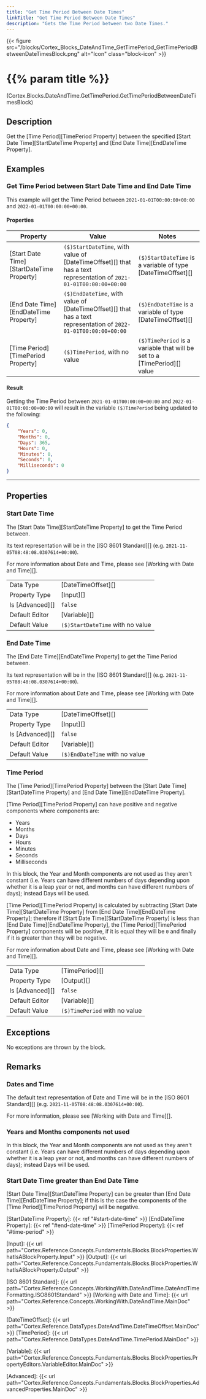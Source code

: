 ```yaml
---
title: "Get Time Period Between Date Times"
linkTitle: "Get Time Period Between Date Times"
description: "Gets the Time Period between two Date Times."
---
```


{{< figure src="/blocks/Cortex_Blocks_DateAndTime_GetTimePeriod_GetTimePeriodBetweenDateTimesBlock.png" alt="Icon" class="block-icon" >}}

# {{% param title %}}

<p class="namespace">(Cortex.Blocks.DateAndTime.GetTimePeriod.GetTimePeriodBetweenDateTimesBlock)</p>

## Description

Get the [Time Period][TimePeriod Property] between the specified [Start Date Time][StartDateTime Property] and [End Date Time][EndDateTime Property].

## Examples

### Get Time Period between Start Date Time and End Date Time

This example will get the Time Period between `2021-01-01T00:00:00+00:00` and `2022-01-01T00:00:00+00:00`.

#### Properties

| Property           | Value                     | Notes                                    |
|--------------------|---------------------------|------------------------------------------|
| [Start Date Time][StartDateTime Property] | `($)StartDateTime`, with value of [DateTimeOffset][] that has a text representation of `2021-01-01T00:00:00+00:00` | `($)StartDateTime` is a variable of type [DateTimeOffset][] |
| [End Date Time][EndDateTime Property] | `($)EndDateTime`, with value of [DateTimeOffset][] that has a text representation of `2022-01-01T00:00:00+00:00` | `($)EndDateTime` is a variable of type [DateTimeOffset][] |
| [Time Period][TimePeriod Property] | `($)TimePeriod`, with no value | `($)TimePeriod` is a variable that will be set to a [TimePeriod][] value |

#### Result

Getting the Time Period between `2021-01-01T00:00:00+00:00` and `2022-01-01T00:00:00+00:00` will result in the variable `($)TimePeriod` being updated to the following:

```json
{
    "Years": 0, 
    "Months": 0, 
    "Days": 365, 
    "Hours": 0, 
    "Minutes": 0, 
    "Seconds": 0, 
    "Milliseconds": 0
}
```

***

## Properties

### Start Date Time

The [Start Date Time][StartDateTime Property] to get the Time Period between.

Its text representation will be in the [ISO 8601 Standard][] (e.g. `2021-11-05T08:48:08.0307614+00:00`).

For more information about Date and Time, please see [Working with Date and Time][].

| | |
|--------------------|---------------------------|
| Data Type | [DateTimeOffset][] |
| Property Type | [Input][] |
| Is [Advanced][] | `false` |
| Default Editor | [Variable][] |
| Default Value | `($)StartDateTime` with no value |

### End Date Time

The [End Date Time][EndDateTime Property] to get the Time Period between.

Its text representation will be in the [ISO 8601 Standard][] (e.g. `2021-11-05T08:48:08.0307614+00:00`).

For more information about Date and Time, please see [Working with Date and Time][].

| | |
|--------------------|---------------------------|
| Data Type | [DateTimeOffset][] |
| Property Type | [Input][] |
| Is [Advanced][] | `false` |
| Default Editor | [Variable][] |
| Default Value | `($)EndDateTime` with no value |

### Time Period

The [Time Period][TimePeriod Property] between the [Start Date Time][StartDateTime Property] and [End Date Time][EndDateTime Property].

[Time Period][TimePeriod Property] can have positive and negative components where components are:

* Years
* Months
* Days
* Hours
* Minutes
* Seconds
* Milliseconds

In this block, the Year and Month components are not used as they aren't constant (i.e. Years can have different numbers of days depending upon whether it is a leap year or not, and months can have different numbers of days); instead Days will be used.

[Time Period][TimePeriod Property] is calculated by subtracting [Start Date Time][StartDateTime Property] from [End Date Time][EndDateTime Property]; therefore if [Start Date Time][StartDateTime Property] is less than [End Date Time][EndDateTime Property], the [Time Period][TimePeriod Property] components will be positive, if it is equal they will be `0` and finally if it is greater than they will be negative.

For more information about Date and Time, please see [Working with Date and Time][].

| | |
|--------------------|---------------------------|
| Data Type | [TimePeriod][] |
| Property Type | [Output][] |
| Is [Advanced][] | `false` |
| Default Editor | [Variable][] |
| Default Value | `($)TimePeriod` with no value |

## Exceptions

No exceptions are thrown by the block.

## Remarks

### Dates and Time

The default text representation of Date and Time will be in the [ISO 8601 Standard][] (e.g. `2021-11-05T08:48:08.0307614+00:00`).

For more information, please see [Working with Date and Time][].

### Years and Months components not used

In this block, the Year and Month components are not used as they aren't constant (i.e. Years can have different numbers of days depending upon whether it is a leap year or not, and months can have different numbers of days); instead Days will be used.

### Start Date Time greater than End Date Time

[Start Date Time][StartDateTime Property] can be greater than [End Date Time][EndDateTime Property]; if this is the case the components of the [Time Period][TimePeriod Property] will be negative.

[StartDateTime Property]: {{< ref "#start-date-time" >}}
[EndDateTime Property]: {{< ref "#end-date-time" >}}
[TimePeriod Property]: {{< ref "#time-period" >}}

[Input]: {{< url path="Cortex.Reference.Concepts.Fundamentals.Blocks.BlockProperties.WhatIsABlockProperty.Input" >}}
[Output]: {{< url path="Cortex.Reference.Concepts.Fundamentals.Blocks.BlockProperties.WhatIsABlockProperty.Output" >}}

[ISO 8601 Standard]: {{< url path="Cortex.Reference.Concepts.WorkingWith.DateAndTime.DateAndTimeFormatting.ISO8601Standard" >}}
[Working with Date and Time]: {{< url path="Cortex.Reference.Concepts.WorkingWith.DateAndTime.MainDoc" >}}

[DateTimeOffset]: {{< url path="Cortex.Reference.DataTypes.DateAndTime.DateTimeOffset.MainDoc" >}}
[TimePeriod]: {{< url path="Cortex.Reference.DataTypes.DateAndTime.TimePeriod.MainDoc" >}}

[Variable]: {{< url path="Cortex.Reference.Concepts.Fundamentals.Blocks.BlockProperties.PropertyEditors.VariableEditor.MainDoc" >}}

[Advanced]: {{< url path="Cortex.Reference.Concepts.Fundamentals.Blocks.BlockProperties.AdvancedProperties.MainDoc" >}}
